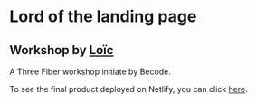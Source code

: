 # Lord of the landing page
## Workshop by [Loïc](https://github.com/Shikibata/workshop-r3f)

A Three Fiber workshop initiate by Becode.

To see the final product deployed on Netlify, you can click [here](https://starlit-dango-a9ef7a.netlify.app/).
